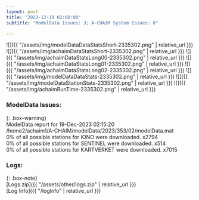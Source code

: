 ```yaml
---
layout: post
title: "2023-12-19 02:00:00"
subtitle: "ModelData Issues: 3; A-CHAIM System Issues: 0"

---
```


![]({{ "/assets/img/modelDataDataStatsShort-2335302.png" | relative_url }})
![]({{ "/assets/img/achaimDataStatsShort-2335302.png" | relative_url }})
![]({{ "/assets/img/achaimDataStatsLong00-2335302.png" | relative_url }})
![]({{ "/assets/img/achaimDataStatsLong01-2335302.png" | relative_url }})
![]({{ "/assets/img/achaimDataStatsLong02-2335302.png" | relative_url }})
![]({{ "/assets/img/modelDataDataStats-2335302.png" | relative_url }})
![]({{ "/assets/img/modelDataStationStats-2335302.png" | relative_url }})
![]({{ "/assets/img/achaimRunTime-2335302.png" | relative_url }})


### ModelData Issues:  
  
{: .box-warning}  
 ModelData report for 19-Dec-2023 02:15:20   
 /home2/achaim1/A-CHAIM/modelData/2023/353/02/modelData.mat   
 0% of all possible stations for IONO were downloaded. x2794   
 0% of all possible stations for SENTINEL were downloaded. x514   
 0% of all possible stations for KARTVERKET were downloaded. x7015   
  


### Logs:  
  
{: .box-note}  
[Logs.zip]({{ "/assets/other/logs.zip" | relative_url }})  
[Log Info]({{ "/logInfo" | relative_url }})  
